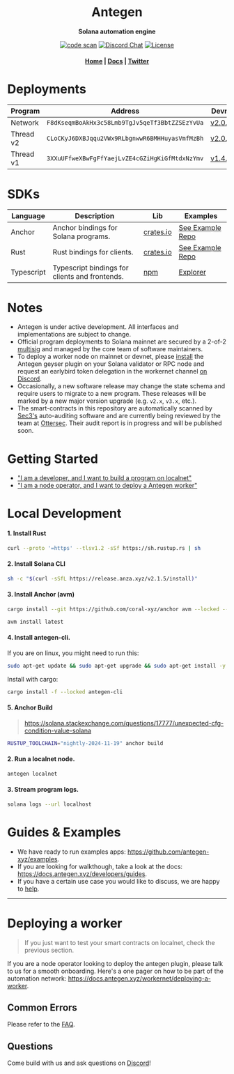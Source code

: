 <div align="center">
  <h1>Antegen</h1>

  <p>
    <strong>Solana automation engine</strong>
  </p>

  <p>
    <a href="https://github.com/antegen-xyz/antegen/actions/workflows/code-scan.yaml"><img alt="code scan" src="https://github.com/antegen-xyz/antegen/actions/workflows/code-scan.yaml/badge.svg?branch=main" /></a>
    <a href="https://discord.com/channels/889725689543143425"><img alt="Discord Chat" src="https://img.shields.io/discord/889725689543143425?color=blueviolet" /></a>
    <a href="https://www.gnu.org/licenses/agpl-3.0.en.html"><img alt="License" src="https://img.shields.io/github/license/antegen-xyz/antegen?color=turquoise" /></a>
  </p>

  <h4>
    <a href="https://antegen.xyz/">Home</a>
    <span> | </span>
    <a href="https://docs.antegen.xyz">Docs</a>
    <span> | </span>
    <a href="https://twitter.com/antegen_xyz">Twitter</a>
  </h4>  
</div>

# Deployments

| Program | Address| Devnet | Mainnet |
| ------- | ------ | ------ | ------- |
| Network | `F8dKseqmBoAkHx3c58Lmb9TgJv5qeTf3BbtZZSEzYvUa` | [v2.0.15](https://explorer.solana.com/address/F8dKseqmBoAkHx3c58Lmb9TgJv5qeTf3BbtZZSEzYvUa) | [v2.0.0](https://explorer.solana.com/address/F8dKseqmBoAkHx3c58Lmb9TgJv5qeTf3BbtZZSEzYvUa) |
| Thread v2 | `CLoCKyJ6DXBJqqu2VWx9RLbgnwwR6BMHHuyasVmfMzBh` | [v2.0.18](https://explorer.solana.com/address/CLoCKyJ6DXBJqqu2VWx9RLbgnwwR6BMHHuyasVmfMzBh?cluster=devnet) | [v2.0.17](https://explorer.solana.com/address/CLoCKyJ6DXBJqqu2VWx9RLbgnwwR6BMHHuyasVmfMzBh) |
| Thread v1 | `3XXuUFfweXBwFgFfYaejLvZE4cGZiHgKiGfMtdxNzYmv` | [v1.4.2](https://explorer.solana.com/address/3XXuUFfweXBwFgFfYaejLvZE4cGZiHgKiGfMtdxNzYmv?cluster=devnet) | [v1.4.2](https://explorer.solana.com/address/3XXuUFfweXBwFgFfYaejLvZE4cGZiHgKiGfMtdxNzYmv) |

# SDKs
| Language | Description  | Lib  | Examples |
| ----------- | -------- | ---- | -------- |
| Anchor |  Anchor bindings for Solana programs.  | [crates.io](https://crates.io/crates/antegen-sdk) | [See Example Repo](https://github.com/antegen-xyz/examples)
| Rust | Rust bindings for clients.  | [crates.io](https://crates.io/crates/antegen-client) | [See Example Repo](https://github.com/antegen-xyz/examples)
| Typescript | Typescript bindings for clients and frontends.  | [npm](https://www.npmjs.com/package/@antegen-xyz/sdk) | [Explorer](https://github.com/antegen-xyz/explorer)

# Notes
- Antegen is under active development. All interfaces and implementations are subject to change. 
- Official program deployments to Solana mainnet are secured by a 2-of-2 [multisig](https://v3.squads.so/info/7gqj7UgvKgHihyPsXALW8QKJ3gUTEaLeBYwWbAtZhoCq) and managed by the core team of software maintainers. 
- To deploy a worker node on mainnet or devnet, please [install](#deploying-a-worker) the Antegen geyser plugin on your Solana validator or RPC node and request an earlybird token delegation in the workernet channel [on Discord](https://discord.gg/mwmFtU5BtA).
- Occasionally, a new software release may change the state schema and require users to migrate to a new program. These releases will be marked by a new major version upgrade (e.g. `v2.x`, `v3.x`, etc.). 
- The smart-contracts in this repository are automatically scanned by [Sec3's](https://www.sec3.dev/) auto-auditing software and are currently being reviewed by the team at [Ottersec](https://osec.io/). Their audit report is in progress and will be published soon. 

# Getting Started
- ["I am a developer, and I want to build a program on localnet"](#local-development)
- ["I am a node operator, and I want to deploy a Antegen worker"](#deploying-a-worker)

# Local Development

#### 1. Install Rust
```sh
curl --proto '=https' --tlsv1.2 -sSf https://sh.rustup.rs | sh
```

#### 2. Install Solana CLI
```sh
sh -c "$(curl -sSfL https://release.anza.xyz/v2.1.5/install)"
```

#### 3. Install Anchor (avm)
```sh
cargo install --git https://github.com/coral-xyz/anchor avm --locked --force
```

```sh
avm install latest
```

#### 4. Install antegen-cli.
If you are on linux, you might need to run this:
```sh
sudo apt-get update && sudo apt-get upgrade && sudo apt-get install -y pkg-config build-essential libudev-dev libssl-dev
```
Install with cargo:
```sh
cargo install -f --locked antegen-cli
```

#### 5. Anchor Build
> <https://solana.stackexchange.com/questions/17777/unexpected-cfg-condition-value-solana>
```sh
RUSTUP_TOOLCHAIN="nightly-2024-11-19" anchor build
```

#### 2. Run a localnet node.
```sh
antegen localnet
```

#### 3. Stream program logs.
```sh
solana logs --url localhost
```

# Guides & Examples
- We have ready to run examples apps: https://github.com/antegen-xyz/examples.
- If you are looking for walkthough, take a look at the docs: https://docs.antegen.xyz/developers/guides.
- If you have a certain use case you would like to discuss, we are happy to [help](https://discord.com/channels/889725689543143425/1029516796304306247).

---

# Deploying a worker
> If you just want to test your smart contracts on localnet, check the previous section.

If you are a node operator looking to deploy the antegen plugin, please talk to us for a smooth onboarding. Here's a one pager on how to be part of the automation network: https://docs.antegen.xyz/workernet/deploying-a-worker.

## Common Errors
Please refer to the [FAQ](https://docs.antegen.xyz/developers/faq).

## Questions
Come build with us and ask questions on [Discord](https://discord.gg/epHsTsnUre)!
